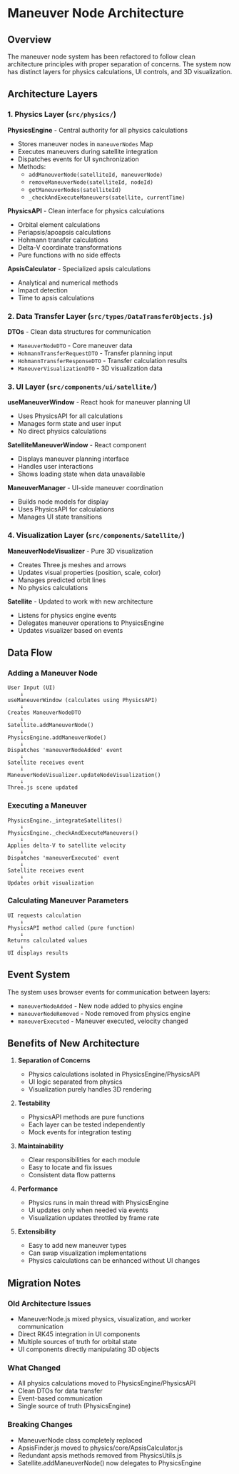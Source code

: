 # Maneuver Node Architecture

## Overview

The maneuver node system has been refactored to follow clean architecture principles with proper separation of concerns. The system now has distinct layers for physics calculations, UI controls, and 3D visualization.

## Architecture Layers

### 1. Physics Layer (`src/physics/`)

**PhysicsEngine** - Central authority for all physics calculations
- Stores maneuver nodes in `maneuverNodes` Map
- Executes maneuvers during satellite integration
- Dispatches events for UI synchronization
- Methods:
  - `addManeuverNode(satelliteId, maneuverNode)`
  - `removeManeuverNode(satelliteId, nodeId)`
  - `getManeuverNodes(satelliteId)`
  - `_checkAndExecuteManeuvers(satellite, currentTime)`

**PhysicsAPI** - Clean interface for physics calculations
- Orbital element calculations
- Periapsis/apoapsis calculations
- Hohmann transfer calculations
- Delta-V coordinate transformations
- Pure functions with no side effects

**ApsisCalculator** - Specialized apsis calculations
- Analytical and numerical methods
- Impact detection
- Time to apsis calculations

### 2. Data Transfer Layer (`src/types/DataTransferObjects.js`)

**DTOs** - Clean data structures for communication
- `ManeuverNodeDTO` - Core maneuver data
- `HohmannTransferRequestDTO` - Transfer planning input
- `HohmannTransferResponseDTO` - Transfer calculation results
- `ManeuverVisualizationDTO` - 3D visualization data

### 3. UI Layer (`src/components/ui/satellite/`)

**useManeuverWindow** - React hook for maneuver planning UI
- Uses PhysicsAPI for all calculations
- Manages form state and user input
- No direct physics calculations

**SatelliteManeuverWindow** - React component
- Displays maneuver planning interface
- Handles user interactions
- Shows loading state when data unavailable

**ManeuverManager** - UI-side maneuver coordination
- Builds node models for display
- Uses PhysicsAPI for calculations
- Manages UI state transitions

### 4. Visualization Layer (`src/components/Satellite/`)

**ManeuverNodeVisualizer** - Pure 3D visualization
- Creates Three.js meshes and arrows
- Updates visual properties (position, scale, color)
- Manages predicted orbit lines
- No physics calculations

**Satellite** - Updated to work with new architecture
- Listens for physics engine events
- Delegates maneuver operations to PhysicsEngine
- Updates visualizer based on events

## Data Flow

### Adding a Maneuver Node

```
User Input (UI) 
    ↓
useManeuverWindow (calculates using PhysicsAPI)
    ↓
Creates ManeuverNodeDTO
    ↓
Satellite.addManeuverNode()
    ↓
PhysicsEngine.addManeuverNode()
    ↓
Dispatches 'maneuverNodeAdded' event
    ↓
Satellite receives event
    ↓
ManeuverNodeVisualizer.updateNodeVisualization()
    ↓
Three.js scene updated
```

### Executing a Maneuver

```
PhysicsEngine._integrateSatellites()
    ↓
PhysicsEngine._checkAndExecuteManeuvers()
    ↓
Applies delta-V to satellite velocity
    ↓
Dispatches 'maneuverExecuted' event
    ↓
Satellite receives event
    ↓
Updates orbit visualization
```

### Calculating Maneuver Parameters

```
UI requests calculation
    ↓
PhysicsAPI method called (pure function)
    ↓
Returns calculated values
    ↓
UI displays results
```

## Event System

The system uses browser events for communication between layers:

- `maneuverNodeAdded` - New node added to physics engine
- `maneuverNodeRemoved` - Node removed from physics engine
- `maneuverExecuted` - Maneuver executed, velocity changed

## Benefits of New Architecture

1. **Separation of Concerns**
   - Physics calculations isolated in PhysicsEngine/PhysicsAPI
   - UI logic separated from physics
   - Visualization purely handles 3D rendering

2. **Testability**
   - PhysicsAPI methods are pure functions
   - Each layer can be tested independently
   - Mock events for integration testing

3. **Maintainability**
   - Clear responsibilities for each module
   - Easy to locate and fix issues
   - Consistent data flow patterns

4. **Performance**
   - Physics runs in main thread with PhysicsEngine
   - UI updates only when needed via events
   - Visualization updates throttled by frame rate

5. **Extensibility**
   - Easy to add new maneuver types
   - Can swap visualization implementations
   - Physics calculations can be enhanced without UI changes

## Migration Notes

### Old Architecture Issues
- ManeuverNode.js mixed physics, visualization, and worker communication
- Direct RK45 integration in UI components
- Multiple sources of truth for orbital state
- UI components directly manipulating 3D objects

### What Changed
- All physics calculations moved to PhysicsEngine/PhysicsAPI
- Clean DTOs for data transfer
- Event-based communication
- Single source of truth (PhysicsEngine)

### Breaking Changes
- ManeuverNode class completely replaced
- ApsisFinder.js moved to physics/core/ApsisCalculator.js
- Redundant apsis methods removed from PhysicsUtils.js
- Satellite.addManeuverNode() now delegates to PhysicsEngine